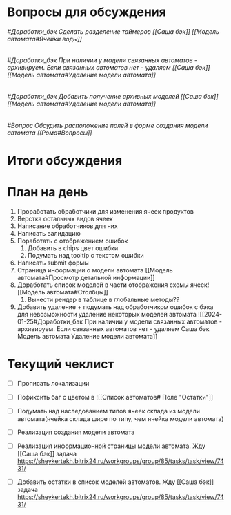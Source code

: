 # Вопросы для обсуждения
######  #Доработки_бэк Сделать разделение таймеров [[Саша бэк]] [[Модель автомата#Ячейки воды]]
###### #Доработки_бэк При наличии у модели связанных автоматов - архивируем. Если связанных автоматов нет - удаляем [[Саша бэк]][[Модель автомата#Удаление модели автомата]]
###### #Доработки_бэк Добавить получение архивных моделей [[Саша бэк]] [[Модель автомата#Удаление модели автомата]]
###### #Вопрос Обсудить расположение полей в форме создания модели автомата [[Рома#Вопросы]]


# Итоги обсуждения

# План на день
1. Проработать обработчики для изменения ячеек продуктов
2. Верстка остальных видов ячеек
3. Написание обработчиков для них
4. Написать валидацию
5. Поработать с  отображением ошибок
	1. Добавить в chips цвет ошибки
	2. Подумать над tooltip с текстом ошибки
6. Написать submit формы
7. Страница информации о модели автомата [[Модель автомата#Просмотр детальной информации]]
8. Доработать список моделей в части отображения схемы ячеек![[Модель автомата#Столбцы]]
	1. Вынести рендер в таблице в глобальные методы??
9. Добавить удаление + подумать над обработчиком ошибок с бэка для невозможности удаление некоторых моделей автомата ![[2024-01-25#Доработки_бэк При наличии у модели связанных автоматов - архивируем. Если связанных автоматов нет - удаляем Саша бэк Модель автомата Удаление модели автомата]]
# Текущий чеклист 
- [ ] Прописать локализации
- [ ] Пофиксить баг с цветом в ![[Список автоматов# Поле "Остатки"]]
 - [ ] Подумать над наследованием типов ячеек склада из модели автомата(ячейка склада шире по типу, чем ячейка модели автомата)
- [ ] Реализация создания модели автомата
- [ ] Реализация информационной страницы модели автомата. Жду [[Саша бэк]] задача https://sheykertekh.bitrix24.ru/workgroups/group/85/tasks/task/view/7431/
- [ ] Добавить остатки в список моделей автоматов. Жду [[Саша бэк]] задача https://sheykertekh.bitrix24.ru/workgroups/group/85/tasks/task/view/7431/


